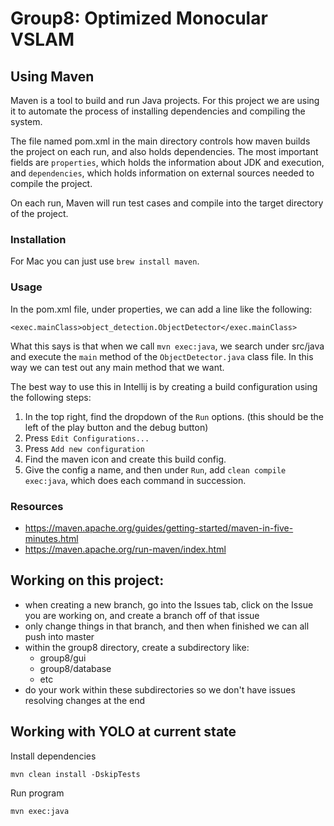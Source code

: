 # Group8: Optimized Monocular VSLAM

## Using Maven

Maven is a tool to build and run Java projects. For this project we are using it to automate the process of installing dependencies and compiling the system.

The file named pom.xml in the main directory controls how maven builds the project on each run, and also holds dependencies. The most important fields are `properties`, which holds the information about JDK and execution, and `dependencies`, which holds information on external sources needed to compile the project. 

On each run, Maven will run test cases and compile into the target directory of the project. 

### Installation

For Mac you can just use `brew install maven`.

### Usage 

In the pom.xml file, under properties, we can add a line like the following:

`<exec.mainClass>object_detection.ObjectDetector</exec.mainClass>`

What this says is that when we call `mvn exec:java`, we search under src/java and execute the `main` method of the `ObjectDetector.java` class file. In this way we can test out any main method that we want.

The best way to use this in Intellij is by creating a build configuration using the following steps:
1. In the top right, find the dropdown of the `Run` options. (this should be the left of the play button and the debug button)
2. Press `Edit Configurations...`
3. Press `Add new configuration`
4. Find the maven icon and create this build config.
5. Give the config a name, and then under `Run`, add `clean compile exec:java`, which does each command in succession.

### Resources

- https://maven.apache.org/guides/getting-started/maven-in-five-minutes.html
- https://maven.apache.org/run-maven/index.html 

## Working on this project:
- when creating a new branch, go into the Issues tab, click on the Issue you are working on, and create a branch off of that issue
- only change things in that branch, and then when finished we can all push into master
- within the group8 directory, create a subdirectory like:
  - group8/gui
  - group8/database
  - etc
- do your work within these subdirectories so we don't have issues resolving changes at the end


## Working with YOLO at current state

Install dependencies 

`mvn clean install -DskipTests`

Run program

`mvn exec:java`


